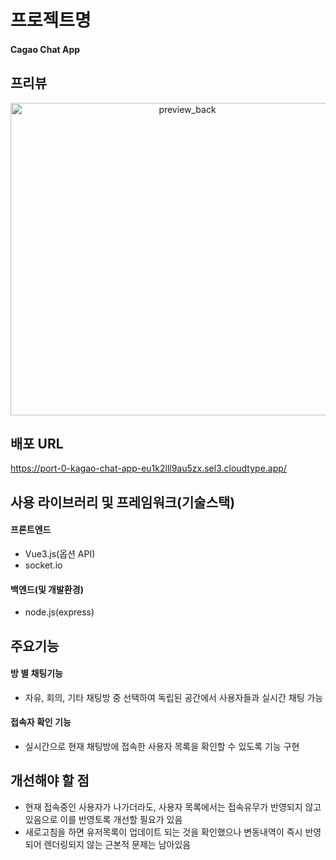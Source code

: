 # 프로젝트명
#### Cagao Chat App


## 프리뷰
<p align="center">
<img src="https://github.com/youngwan2/kagao_chat_app/assets/107159871/784c2d14-56a8-4216-ae7e-445660f414c4" alt="preview_back" width="550" height="500">   
</p>

## 배포 URL
https://port-0-kagao-chat-app-eu1k2lll9au5zx.sel3.cloudtype.app/

## 사용 라이브러리 및 프레임워크(기술스택)
#### 프론트엔드
- Vue3.js(옵션 API)
- socket.io
#### 백엔드(및 개발환경)
- node.js(express)

## 주요기능
#### 방 별 채팅기능
- 자유, 회의, 기타 채팅방 중 선택하여 독립된 공간에서 사용자들과 실시간 채팅 가능
#### 접속자 확인 기능
- 실시간으로 현재 채팅방에 접속한 사용자 목록을 확인할 수 있도록 기능 구현

 ## 개선해야 할 점
-  현재 접속중인 사용자가 나가더라도, 사용자 목록에서는 접속유무가 반영되지 않고 있음으로 이를 반영토록 개선할 필요가 있음
-  새로고침을 하면 유저목록이 업데이트 되는 것을 확인했으나 변동내역이 즉시 반영되어 렌더링되지 않는 근본적 문제는 남아있음
